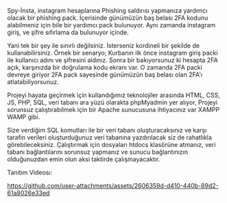 Spy-İnsta, instagram hesaplarına Phishing saldırısı yapmanıza yardımcı olacak bir phishing pack. İçerisinde günümüzün baş belası 2FA kodunu alabilmeniz için bile bir yardımcı pack bulunuyor. Aynı zamanda instagram giriş, ve şifre sıfırlama da bulunuyor içinde. 

Yani tek bir şey ile sınırlı değilsiniz. İsterseniz kordineli bir şekilde de kullanabilirsiniz. Örnek bir senaryo; Kurbanın ilk önce instagram giriş packi ile kullanıcı adını ve şifresini aldınız. Sonra bir bakıyorsunuz ki hesapta 2FA açık, karşınızda bir doğrulama kodu ekranı var. O zamanda 2FA packi devreye giriyor 2FA pack sayesinde günümüzün baş belası olan 2FA'ı atlatabiliyorsunuz.

Projeyi hayata geçirmek için kullandığımız teknolojiler arasında HTML, CSS, JS, PHP, SQL, veri tabanı ara yüzü olarakta phpMyadmin yer alıyor, Projeyi sorunsuz çalıştırabilmek için bir Apache sunucusuna ihtiyacınız var XAMPP WAMP gibi. 

Size verdiğim SQL komutları ile bir veri tabanı oluşturacaksınız ve karşı tarafın verileri oluşturduğunuz veri tabanına yazdırılacak siz de rahatlıkla görebileceksiniz. Çalıştırmak için dosyaları htdocs klasörüne atmanız, veri tabanı bağlantılarını sorunsuz yapmanız ve sunucu bağlantınızın olduğunuzdan emin olun aksi taktirde çalışmayacaktır.

Tanıtım Videosı: 

https://github.com/user-attachments/assets/2606359d-d410-440b-89d2-61a8026e33ed
